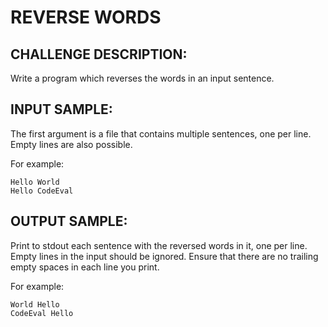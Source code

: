 REVERSE WORDS
=============

CHALLENGE DESCRIPTION:
----------------------


Write a program which reverses the words in an input sentence.

INPUT SAMPLE:
-------------

The first argument is a file that contains multiple sentences, one per line. Empty lines are also possible.

For example:

	Hello World
	Hello CodeEval

OUTPUT SAMPLE:
--------------

Print to stdout each sentence with the reversed words in it, one per line. Empty lines in the input should be ignored. Ensure that there are no trailing empty spaces in each line you print.

For example:

	World Hello
	CodeEval Hello
